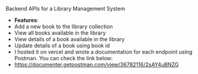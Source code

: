 Backend APIs for a Library Management System
- **Features**:
- Add a new book to the library collection
- View all books available in the library
- View details of a book available in the library
- Update details of a book using book id
- I hosted it on vercel and wrote a documentation for each endpoint using Postman. You can check the link below:
- https://documenter.getpostman.com/view/36782116/2sAY4uBNZG
